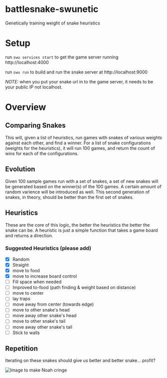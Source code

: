 # battlesnake-swunetic
Genetically training weight of snake heuristics

# Setup
run `swu services start` to get the game server running http://localhost:4000

run `swu run` to build and run the snake server at http://localhost:9000

*NOTE:* when you put your snake url in to the game server, it needs to be your public IP not localhost.

# Overview

## Comparing Snakes
This will, given a list of heuristics, run games with snakes of various weights against each other, and find a winner. For a list of snake configurations (weights for the heuristics), it will run 100 games, and return the count of wins for each of the configurations.

## Evolution
Given 100 sample games run with a set of snakes, a set of new snakes will be generated based on the winner(s) of the 100 games.
A certain amount of random varience will be introduced as well. This second generation of snakes, in theory, should be better than the first set of snakes.

## Heuristics
These are the core of this logic, the better the heuristics the better the snake can be. A heuristic is just a simple function that takes a game board and returns a direction.

### Suggested Heuristics (please add)
- [X] Random
- [X] Straight
- [X] move to food
- [X] move to increase board control
- [ ] Fill space when needed
- [ ] Improved to-food (path finding & weight based on distance)
- [ ] move to center
- [ ] lay traps
- [ ] move away from center (towards edge)
- [ ] move to other snake's head
- [ ] move away other snake's head
- [ ] move to other snake's tail
- [ ] move away other snake's tail
- [ ] Stick to walls

## Repetition
Iterating on these snakes should give us better and better snake... profit?

![Image to make Noah cringe](http://library.missouri.edu/exhibits/eugenics/exhibit_images/800px/eugenics_tree_1921.jpg)
